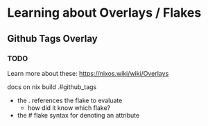 # Learning about Overlays / Flakes

## Github Tags Overlay
### TODO
Learn more about these: https://nixos.wiki/wiki/Overlays

docs on nix build .#github_tags
 - the . references the flake to evaluate 
    - how did it know which flake? 
 - the # flake syntax for denoting an attribute